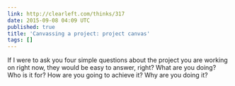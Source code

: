 ```yaml
---
link: http://clearleft.com/thinks/317
date: 2015-09-08 04:09 UTC
published: true
title: 'Canvassing a project: project canvas'
tags: []
---
```


If I were to ask you four simple questions about the project you are working on right now, they would be easy to answer, right?  What are you doing? Who is it for? How are you going to achieve it? Why are you doing it?
